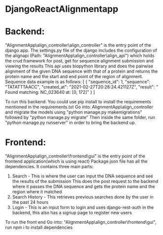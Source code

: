 # DjangoReactAlignmentapp
# Backend:
"AlignmentApp\align_controller\align_controller"  is the entry point of the django app.
The settings.py file of the django includes the configuration of the alignapi (Path: "AlignmentApp\align_controller\align_api")
which holds the crud framework for post, get for sequence alignment submission and viewing the results
This api uses biopython library and does the pairwise alignment of the given DNA sequence with that of a protein and returns the protein name and the start
and end point of the region of alignment.
Sequence data example is as follows:
[
    {
        "sequence_id": 1,
        "sequence": "TATATTTAACC",
        "created_at": "2021-02-27T20:28:24.421127Z",
        "result": " Found matching: NC_023640 at: [0, 172]"
    }
]


To run this backend:
You could use pip install to install the requirements mentioned in the requirements.txt
Go into: AlignmentApp\align_controller and migrate the models using "python manage.py makemigrations" followed by "python manage.py migrate"
Then inside the same folder, run "python manage.py runserver" in order to bring the backend up.

# Frontend:
"AlignmentApp\align_controller\frontend\gui" is the entry point of the frontend application(which is using react)
Package.json file has all the dependencies.
It contains three main parts: 
1. Search - This is where the user can input the DNA sequence and see the results of the submission 
This does the post request to the backend where it passes the DNA sequence and gets the protein name and the region where it matched
2. Search History - This retrieves previous searches done by the user in the past 24 hours
3. Login - This is an input form to login and uses django-rest-auth in the backend, this also has a signup page to register new users

To run the front end
Go into: "AlignmentApp\align_controller\frontend\gui", run npm i to install dependencies

